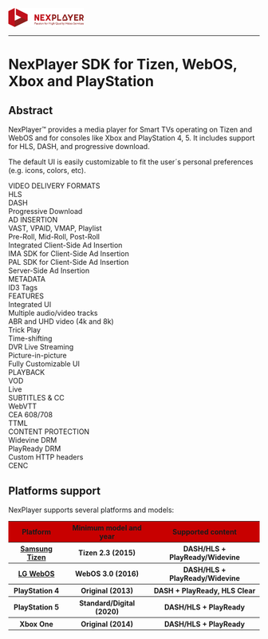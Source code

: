 <a id="introduction-top"> </a>


<img width="30%" text-align="center" src="./_images/logo.png" alt="logo of docsify-awesome repository" >

***

# NexPlayer SDK for Tizen, WebOS, Xbox and PlayStation<!-- {docsify-ignore-all} -->

## Abstract
NexPlayer™ provides a media player for Smart TVs operating on Tizen and WebOS and for consoles like Xbox and PlayStation 4, 5. It includes support for HLS, DASH, and progressive download.

The default UI is easily customizable to fit the user&#xB4;s personal preferences (e.g. icons, colors, etc).

<section class="abstractTable">
  <div class="gridColumn">
    <div class="titleCell">VIDEO DELIVERY FORMATS</div>
    <div class="contentCell">
      <div>HLS </div>      
      <div>DASH </div>  
      <div>Progressive Download </div>
    </div>
    <div class="titleCell">AD INSERTION</div>
    <div class="contentCell">
      <div>VAST, VPAID, VMAP, Playlist </div>      
      <div>Pre-Roll, Mid-Roll, Post-Roll </div>
      <div>Integrated Client-Side Ad Insertion </div>
      <div>IMA SDK for Client-Side Ad Insertion </div>
      <div>PAL SDK for Client-Side Ad Insertion </div>
      <div>Server-Side Ad Insertion </div>
    </div>
    <div class="titleCell">METADATA</div>
    <div class="contentCell">
      <div>ID3 Tags</div>
    </div>
  </div>
  <div class="gridColumn">
    <div class="titleCell">FEATURES</div>
    <div class="contentCell">
      <div>Integrated UI </div>         
      <div>Multiple audio/video tracks </div>      
      <div>ABR and UHD video (4k and 8k) </div>
      <div>Trick Play </div>     
      <div>Time-shifting </div>   
      <div>DVR Live Streaming </div>   
      <div>Picture-in-picture </div>   
      <div>Fully Customizable UI </div>     
    </div>
  </div>
  <div class="gridColumn">
    <div class="titleCell">PLAYBACK</div>
    <div class="contentCell">
      <div>VOD </div>      
      <div>Live </div>  
    </div>
    <div class="titleCell">SUBTITLES & CC</div>
    <div class="contentCell">
      <div>WebVTT </div>      
      <div>CEA 608/708 </div> 
      <div>TTML </div>
    </div>
    <div class="titleCell">CONTENT PROTECTION</div>
    <div class="contentCell">
      <div>Widevine DRM </div>      
      <div>PlayReady DRM </div>
      <div>Custom HTTP headers</div>   
      <div>CENC </div>     
    </div>
  </div>
</section>

## Platforms support

NexPlayer supports several platforms and models:

<table style="display: table">
  <tbody>
    <tr>
      <th class="titles" bgcolor="#C80000" scope="row">Platform </th>   
      <th class="titles" bgcolor="#C80000" scope="row">Minimum model and year</th>   
      <th class="titles" bgcolor="#C80000" scope="row">Supported content</th>              
    </tr>
    <tr>
      <th  scope="row"><a href="https://developer.samsung.com/smarttv/develop/specifications/tv-model-groups.html">Samsung Tizen</a></th>      
      <th  scope="row"><span>Tizen 2.3 (2015)</span> </th>       
      <th  scope="row"><span>DASH/HLS + PlayReady/Widevine</span></th>       
    </tr>
    <tr>
       <th  scope="row"> <a href="https://webostv.developer.lge.com/discover/specifications/supported-media-formats/">LG WebOS</a></th>      
      <th  scope="row">WebOS 3.0 (2016)</th>         
      <th  scope="row">DASH/HLS + PlayReady/Widevine</th>         
    </tr>
    <tr>
      <th  scope="row">PlayStation 4</th>      
      <th  scope="row"><span>Original (2013)</span></th>   
      <th  scope="row"><span>DASH + PlayReady, HLS Clear</span></th>   
    </tr>
    <tr>
      <th  scope="row">PlayStation 5</th>      
      <th  scope="row"><span>Standard/Digital (2020)</span></th>   
      <th  scope="row"><span>DASH/HLS + PlayReady</span></th>   
    </tr>
    <tr>
      <th  scope="row">Xbox One</th>      
      <th  scope="row"><span>Original (2014)</span></th>   
      <th  scope="row"><span>DASH/HLS + PlayReady</span></th>   
    </tr>
    <!-- <tr>
      <th  scope="row">Xbox Series S/X</th>      
      <th  scope="row"><span>-</span></th>   
    </tr> -->
  </tbody>
</table>
